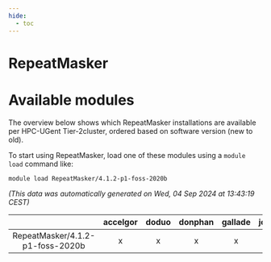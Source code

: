 ```yaml
---
hide:
  - toc
---
```


RepeatMasker
============

# Available modules


The overview below shows which RepeatMasker installations are available per HPC-UGent Tier-2cluster, ordered based on software version (new to old).

To start using RepeatMasker, load one of these modules using a `module load` command like:

```shell
module load RepeatMasker/4.1.2-p1-foss-2020b
```

*(This data was automatically generated on Wed, 04 Sep 2024 at 13:43:19 CEST)*  

| |accelgor|doduo|donphan|gallade|joltik|shinx|skitty|
| :---: | :---: | :---: | :---: | :---: | :---: | :---: | :---: |
|RepeatMasker/4.1.2-p1-foss-2020b|x|x|x|x|x|-|x|
